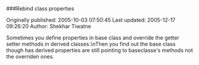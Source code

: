 ###Rebind class properties

Originally published: 2005-10-03 07:50:45
Last updated: 2005-12-17 09:26:20
Author: Shekhar Tiwatne

Sometimes you define properties in base class and override the getter setter methods in derived classes.\nThen you find out the base class though has derived properties are still pointing to baseclasse's methods not the overriden ones.
